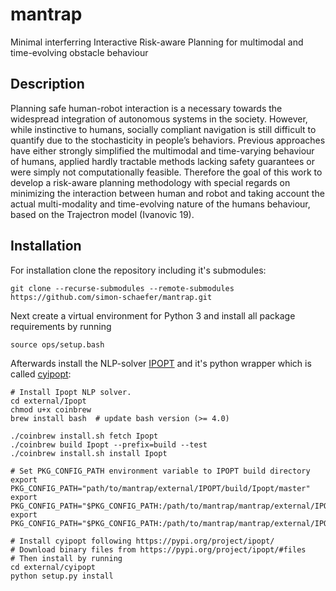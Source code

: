 # mantrap
Minimal interferring Interactive Risk-aware Planning for multimodal and time-evolving obstacle behaviour

## Description
Planning safe human-robot interaction is a necessary towards the widespread integration of autonomous systems in the 
society. However, while instinctive to humans, socially compliant navigation is still difficult to quantify due to the 
stochasticity in people’s behaviors. Previous approaches have either strongly simplified the multimodal and time-varying
behaviour of humans, applied hardly tractable methods lacking safety guarantees or were simply not computationally 
feasible. Therefore the goal of this work to develop a risk-aware planning methodology with special regards on 
minimizing the interaction between human and robot and taking account the actual multi-modality and time-evolving nature
of the humans behaviour, based on the Trajectron model (Ivanovic 19).  

## Installation
For installation clone the repository including it's submodules: 

```
git clone --recurse-submodules --remote-submodules https://github.com/simon-schaefer/mantrap.git
```

Next create a virtual environment for Python 3 and install all package requirements by running 

```
source ops/setup.bash
```

Afterwards install the NLP-solver [IPOPT](https://coin-or.github.io/Ipopt/) and it's python wrapper which is called 
[cyipopt](https://pypi.org/project/ipopt/):

```
# Install Ipopt NLP solver. 
cd external/Ipopt
chmod u+x coinbrew
brew install bash  # update bash version (>= 4.0)

./coinbrew install.sh fetch Ipopt
./coinbrew build Ipopt --prefix=build --test
./coinbrew install.sh install Ipopt

# Set PKG_CONFIG_PATH environment variable to IPOPT build directory
export PKG_CONFIG_PATH="path/to/mantrap/external/IPOPT/build/Ipopt/master"
export PKG_CONFIG_PATH="$PKG_CONFIG_PATH:/path/to/mantrap/mantrap/external/IPOPT/build/ThirdParty/Mumps/2.0"
export PKG_CONFIG_PATH="$PKG_CONFIG_PATH:/path/to/mantrap/mantrap/external/IPOPT/build/ThirdParty/Metis/2.0"

# Install cyipopt following https://pypi.org/project/ipopt/
# Download binary files from https://pypi.org/project/ipopt/#files
# Then install by running 
cd external/cyipopt
python setup.py install
```